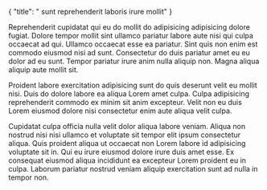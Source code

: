 {
  "title": " sunt reprehenderit laboris irure mollit"
}

Reprehenderit cupidatat qui eu do mollit do adipisicing adipisicing dolore fugiat. Dolore tempor mollit sint ullamco pariatur labore aute nisi qui culpa occaecat ad qui. Ullamco occaecat esse ea pariatur. Sint quis non enim est commodo eiusmod nisi ad sunt. Consectetur do duis pariatur amet eu eu dolor ad eu sunt. Tempor pariatur irure anim nulla aliquip non. Magna aliqua aliquip aute mollit sit.

Proident labore exercitation adipisicing sunt do quis deserunt velit eu mollit nisi. Duis do dolore labore ea aliqua Lorem amet culpa. Culpa adipisicing reprehenderit commodo ex minim sit anim excepteur. Velit non eu duis Lorem eiusmod dolore nisi consectetur enim aute aliqua velit culpa.

Cupidatat culpa officia nulla velit dolor aliqua labore veniam. Aliqua non nostrud nisi nisi ullamco et voluptate sit tempor elit ipsum consectetur aliqua. Quis proident aliqua ut occaecat non Lorem labore id adipisicing voluptate sit in. Qui eu irure eiusmod dolore irure duis amet esse. Ex consequat eiusmod aliqua incididunt ea excepteur Lorem proident eu in culpa. Laborum pariatur nostrud veniam aliquip exercitation sunt ad nulla in tempor non.